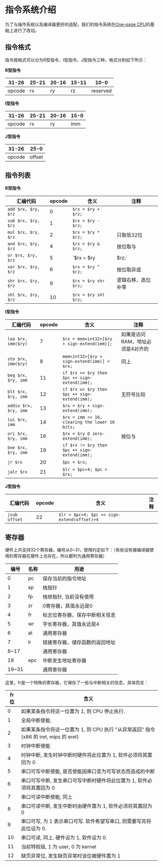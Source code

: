 # 指令系统介绍
为了与操作系统以及编译器更好的适配，我们的指令系统在[One-page CPU](http://recc.robertelder.org/op-cpu.txt)的基础上进行了改动。

## 指令格式
指令按格式可以分为R型指令、I型指令、J型指令三种，格式分别如下所示：

**R型指令**

| 31-26  | 25-21 | 20-16 | 15-11 | 10-0     |
| ---    | ---   | ---   | ---   | ---      |
| opcode | rx    | ry    | rz    | reserved |

**I型指令**

| 31-26  | 25-21 | 20-16 | 15-0 |
| ---    | ---   | ---   | ---  |
| opcode | rx    | ry    | imm  |

**J型指令**

| 31-26  | 25-0   |
| ---    | ---    |
| opcode | offset |

## 指令列表

**R型指令**

| 汇编代码            | opcode | 含义                 | 注释               |
| ---                 | ---    | ---                  | ---                |
| `add $rx, $ry, $rz` | 0      | `$rx = $ry + $rz;`   |                    |
| `sub $rx, $ry, $rz` | 1      | `$rx = $ry - $rz;`   |                    |
| `mul $rx, $ry, $rz` | 2      | `$rx = $ry * $rz;`   | 只取低32位         |
| `and $rx, $ry, $rz` | 4      | `$rx = $ry & $rz;`   | 按位取与           |
| `or $rx, $ry, $rz`  | 5      | `$rx = $ry | $rz;`   | 按位取或           |
| `xor $rx, $ry, $rz` | 6      | `$rx = $ry ^ $rz;`   | 按位取异或         |
| `shr $rx, $ry, $rz` | 9      | `$rx = $ry shr $rz;` | 逻辑右移，高位补零 |
| `shl $rx, $ry, $rz` | 10     | `$rx = $ry shl $rz;` |                    |

**I型指令**

| 汇编代码              | opcode | 含义                                           | 注释                             |
| ---                   | ---      | ---                                            | ---                              |
| `loa $rx, imm($ry)`   | 7        | `$rx = mem<int32>[$ry + sign-extend(imm)];`    | 如果是访问RAM，地址必须是4对齐的 |
| `sto $rx, imm($ry)`   | 8        | `mem<int32>[$ry + sign-extend(imm)] = $rx;`    | 同上                             |
| `beq $rx, $ry, imm`   | 11       | `if $rx == $ry then $pc += sign-extend(imm);`  |                                  |
| `blt $rx, $ry, imm`   | 12       | `if $rx u< $ry then $pc += sign-extend(imm);`  | 无符号比较                       |
| `addiu $rx, $ry, imm` | 13       | `$rx = $ry + sign-extend(imm);`                |                                  |
| `lui $rx, imm`        | 14       | `$rx = imm << 16, clearing the lower 16 bits;` |                                  |
| `ori $rx, $ry, imm`   | 16       | `$rx = $ry O zero-extend(imm);`                | 按位与                           |
| `bne $rx, $ry, imm`   | 19       | `if $rx != $ry then $pc += sign-extend(imm);`  |                                  |
| `jr $rx`              | 20       | `$pc = $rx;`                                   |                                  |
| `jalr $rx`            | 21       | `$lr = $pc+4; $pc = $rx;`                      |                                  |

**J型指令**

| 汇编代码    | opcode | 含义                                      | 注释 |
| ---         | ---      | ---                                       | ---  |
| `jsub offset` | 22       | `$lr = $pc+4; $pc += sign-extend(offset)+4` |      |

## 寄存器
硬件上共支持32个寄存器，编号从0~31，使用约定如下：（有些没有被编译器使用的寄存器在硬件上也存在，所以都列为通用寄存器）

| 编号  | 名称 | 用途                                         |
| ---   | ---  | ---                                          |
| 0     | pc   | 保存当前的指令地址                           |
| 1     | sp   | 栈指针                                       |
| 2     | fp   | 栈帧指针, 当前没有使用                       |
| 3     | zr   | 0寄存器，其值永远是0                         |
| 4     | fr   | 标志位寄存器，保存中断相关信息               |
| 5     | wr   | 字长寄存器，其值永远是4                      |
| 6     | at   | 通用寄存器                                   |
| 7     | lr   | 链接寄存器，储存函数的返回地址               |
| 8~17  |      | 通用寄存器                                   |
| 18    | epc  | 中断发生地址寄存器                           |
| 19~31 |      | 通用寄存器                                   |

这里，fr是一个特殊的寄存器，它保存了一些与中断相关的信息，具体而言：

| fr 位 | 含义                                                                                  |
| ---   | ---                                                                                   |
| 0     | 如果某条指令将这一位置为 1, 则 CPU 停止执行.                                          |
| 1     | 全局中断使能.                                                                         |
| 2     | 如果某条指令将这一位置为 1, 则 CPU 执行 "从异常返回" 指令 (x86 的 iret, mips 的 eret) |
| 3     | 时钟中断使能                                                                          |
| 4     | 时钟中断, 发生时钟中断时硬件将此位置为 1, 软件必须将其置回为 0                        |
| 5     | 串口可写中断使能, 是否使能因串口变为可写状态而造成的中断                              |
| 6     | 串口可写中断, 发生串口可写中断时硬件将此位置为 1, 软件必须将其置回为 0                |
| 7     | 串口可读中断使能, 同上                                                                |
| 8     | 串口可读中断, 发生中断时由硬件置为 1, 软件必须将其置回为 0                            |
| 9     | 串口可写, 为 1 表示串口可写. 软件希望写串口, 则需要写完将此位设为 0.                  |
| 10    | 串口可读, 同上. 硬件设为 1, 软件设为 0.                                               |
| 11    | 当前特权级, 1 为 user, 0 为 kernel                                                    |
| 12    | 缺页异常位, 发生缺页异常时该位被硬件置为 1                                            |

